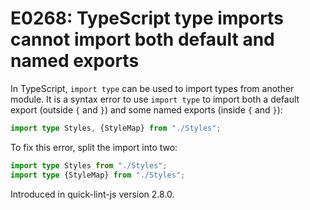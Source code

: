 # E0268: TypeScript type imports cannot import both default and named exports

In TypeScript, `import type` can be used to import types from another module. It
is a syntax error to use `import type` to import both a default export (outside
`{` and `}`) and some named exports (inside `{` and `}`):

```typescript
import type Styles, {StyleMap} from "./Styles";
```

To fix this error, split the import into two:

```typescript
import type Styles from "./Styles";
import type {StyleMap} from "./Styles";
```

Introduced in quick-lint-js version 2.8.0.
